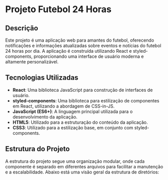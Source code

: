# Projeto Futebol 24 Horas

## Descrição

Este projeto é uma aplicação web para amantes do futebol, oferecendo notificações e informações atualizadas sobre eventos e notícias do futebol 24 horas por dia. A aplicação é construída utilizando React e styled-components, proporcionando uma interface de usuário moderna e altamente personalizável.

## Tecnologias Utilizadas

- **React**: Uma biblioteca JavaScript para construção de interfaces de usuário.
- **styled-components**: Uma biblioteca para estilização de componentes em React, utilizando a abordagem de CSS-in-JS.
- **JavaScript (ES6+)**: A linguagem principal utilizada para o desenvolvimento da aplicação.
- **HTML5**: Utilizado para a estruturação do conteúdo da aplicação.
- **CSS3**: Utilizado para a estilização base, em conjunto com styled-components.

## Estrutura do Projeto

A estrutura do projeto segue uma organização modular, onde cada componente é separado em diferentes arquivos para facilitar a manutenção e a escalabilidade. Abaixo está uma visão geral da estrutura de diretórios:

